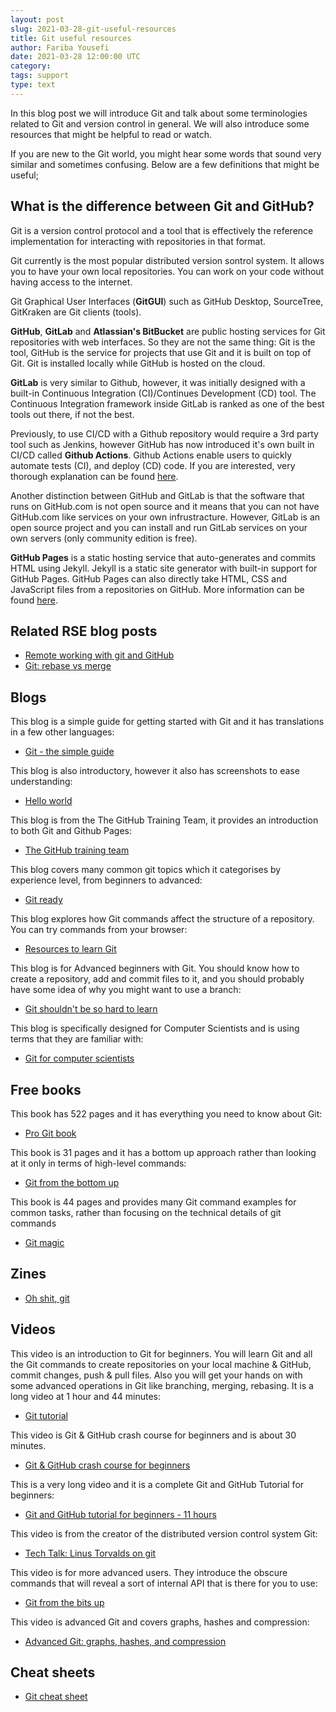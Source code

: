 ```yaml
---
layout: post
slug: 2021-03-28-git-useful-resources
title: Git useful resources
author: Fariba Yousefi
date: 2021-03-28 12:00:00 UTC
category:
tags: support
type: text
---
```

In this blog post we will introduce Git and talk about some terminologies related to Git and version control in general. We will also introduce some resources that might be helpful to read or watch.

If you are new to the Git world, you might hear some words that sound very similar and sometimes confusing. Below are a few definitions that might be useful;

## What is the difference between **Git** and **GitHub**?
Git is a version control protocol and a tool that is effectively the reference implementation for interacting with repositories in that format. 
<!-- Git is a version control system that you can use to manage your source code history. -->
Git currently is the most popular distributed version sontrol system. It allows you to have your own local repositories. You can work on your code without having access to the internet.

Git Graphical User Interfaces (**GitGUI**) such as GitHub Desktop, SourceTree, GitKraken are Git clients (tools). 

**GitHub**, **GitLab** and **Atlassian's BitBucket** are public hosting services for Git repositories with web interfaces. 
So they are not the same thing: Git is the tool, GitHub is the service for projects that use Git and it is built on top of Git. Git is installed locally while GitHub is hosted on the cloud. 

**GitLab** is very similar to Github, however, it was initially designed with a built-in Continuous Integration (CI)/Continues Development (CD) tool. The Continuous Integration framework inside GitLab is ranked as one of the best tools out there, if not the best.

Previously, to use CI/CD with a Github repository would require a 3rd party tool such as Jenkins, however GitHub has now introduced it's own built in CI/CD called **Github Actions**. Github Actions enable users to quickly automate tests (CI), and deploy (CD) code. If you are interested, very thorough explanation can be found [here](https://blog.codegiant.io/gitlab-vs-github-which-one-is-better-2020-d8ec7fb9542c).

Another distinction between GitHub and GitLab is that the software that runs on GitHub.com is not open source and it means that you can not have GitHub.com like services on your own infrustracture. However, GitLab is an open source project and you can install and run GitLab services on your own servers (only community edition is free). 

**GitHub Pages** is a static hosting service that auto-generates and commits HTML using Jekyll. Jekyll is a static site generator with built-in support for GitHub Pages. GitHub Pages can also directly take HTML, CSS and JavaScript files from a repositories on GitHub. More information can be found [here](https://docs.github.com/en/github/working-with-github-pages/about-github-pages#about-github-pages). 


## **Related RSE blog posts**
* [Remote working with git and GitHub](https://rse.shef.ac.uk/blog/2020-03-29-git-github-remote/)
* [Git: rebase vs merge](https://rse.shef.ac.uk/blog/2020-06-23-git-rebase-vs-merge/)

## **Blogs**
This blog is a simple guide for getting started with Git and it has translations in a few other languages:
* [Git - the simple guide](https://rogerdudler.github.io/git-guide/)

This blog is also introductory, however it also has screenshots to ease understanding:
* [Hello world](https://guides.github.com/activities/hello-world/)

This blog is from the The GitHub Training Team, it provides an introduction to both Git and Github Pages:
* [The GitHub training team](https://lab.github.com/githubtraining/introduction-to-github)

This blog covers many common git topics which it categorises by experience level, from beginners to advanced:
* [Git ready](http://gitready.com/)

This blog explores how Git commands affect the structure of a repository. You can try commands from your browser:
* [Resources to learn Git](http://try.github.io/)

This blog is for Advanced beginners with Git. You should know how to create a repository, add and commit files to it, and you should probably have some idea of why you might want to use a branch:
* [Git shouldn't be so hard to learn](http://think-like-a-git.net/)

This blog is specifically designed for Computer Scientists and is using terms that they are familiar with:
* [Git for computer scientists](https://eagain.net/articles/git-for-computer-scientists/)

## **Free books**
This book has 522 pages and it has everything you need to know about Git:
* [Pro Git book](http://git-scm.com/book/en/v2)

This book is 31 pages and it has a bottom up approach rather than looking at it only in terms of high-level commands:
* [Git from the bottom up](http://ftp.newartisans.com/pub/git.from.bottom.up.pdf)

This book is 44 pages and provides many Git command examples for common tasks, rather than focusing on the technical details of git commands
* [Git magic](http://www-cs-students.stanford.edu/~blynn/gitmagic/)

## **Zines**
* [Oh shit, git](https://jvns.ca/blog/2018/10/27/new-zine--oh-shit--git-/)

## **Videos**
This video is an introduction to Git for beginners. You will learn Git and all the Git commands to create repositories on your local machine & GitHub, commit changes, push & pull files. Also you will get your hands on with some advanced operations in Git like branching, merging, rebasing. It is a long video at 1 hour and 44 minutes:
* [Git tutorial](https://www.youtube.com/watch?v=xuB1Id2Wxak&ab_channel=edureka%21)

This video is Git & GitHub crash course for beginners and is about 30 minutes.
* [Git & GitHub crash course for beginners](https://www.youtube.com/watch?v=SWYqp7iY_Tc&ab_channel=TraversyMedia)

This is a very long video and it is a complete Git and GitHub Tutorial for beginners:
* [Git and GitHub tutorial for beginners - 11 hours](https://www.youtube.com/watch?v=3FKrszHcIsA&ab_channel=BogdanStashchuk)

This video is from the creator of the distributed version control system Git: 
* [Tech Talk: Linus Torvalds on git](https://www.youtube.com/watch?v=4XpnKHJAok8&ab_channel=Google)

This video is for more advanced users. They introduce the obscure commands that will reveal a sort of internal API that is there for you to use:
* [Git from the bits up](https://www.youtube.com/watch?v=MYP56QJpDr4&ab_channel=InfoQ)

This video is advanced Git and covers graphs, hashes and compression:
* [Advanced Git: graphs, hashes, and compression](https://www.youtube.com/watch?v=ig5E8CcdM9g&ab_channel=InfoQ)

## **Cheat sheets**
* [Git cheat sheet](https://education.github.com/git-cheat-sheet-education.pdf)